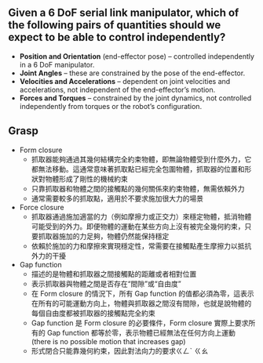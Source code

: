 
## Given a 6 DoF serial link manipulator, which of the following pairs of quantities should we expect to be able to control independently?

- **Position and Orientation** (end-effector pose) – controlled independently in a 6 DoF manipulator.
- **Joint Angles** – these are constrained by the pose of the end-effector.
- **Velocities and Accelerations** – dependent on joint velocities and accelerations, not independent of the end-effector’s motion.
- **Forces and Torques** – constrained by the joint dynamics, not controlled independently from torques or the robot’s configuration.

## Grasp

- Form closure
	- 抓取器能夠通過其幾何結構完全約束物體，即無論物體受到什麼外力，它都無法移動。這通常意味著抓取點已經完全包圍物體，抓取器的位置和形狀對物體形成了剛性的機械約束
	- 只靠抓取器和物體之間的接觸點的幾何關係來約束物體，無需依賴外力
	- 通常需要較多的抓取點，適用於不要求施加很大力的場景
- Force closure
	- 抓取器通過施加適當的力（例如摩擦力或正交力）來穩定物體，抵消物體可能受到的外力。即便物體的運動在某些方向上沒有被完全幾何約束，只要抓取器施加的力足夠，物體仍然能保持穩定
	- 依賴於施加的力和摩擦來實現穩定性，常需要在接觸點產生摩擦力以抵抗外力的干擾
- Gap function
	- 描述的是物體和抓取器之間接觸點的距離或者相對位置
	- 表示抓取器與物體之間是否存在“間隙”或“自由度”
	- 在 Form closure 的情況下，所有 Gap function 的值都必須為零，這表示在所有的可能運動方向上，物體與抓取器之間沒有間隙，也就是說物體的每個自由度都被抓取器的接觸點完全約束
	- Gap function 是 Form closure 的必要條件，Form closure 實際上要求所有的 Gap function 都等於零，表示物體已經無法在任何方向上運動 (there is no possible motion that increases gap) 
	- 形式閉合只能靠幾何約束，因此對法向力的要求ㄍㄥˋ ㄍㄠ